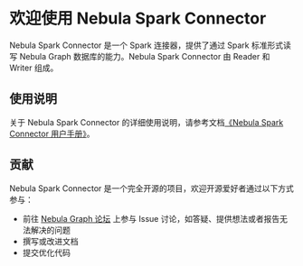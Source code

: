 # 欢迎使用 Nebula Spark Connector

Nebula Spark Connector 是一个 Spark 连接器，提供了通过 Spark 标准形式读写 Nebula Graph 数据库的能力。Nebula Spark Connector 由 Reader 和 Writer 组成。

## 使用说明

关于 Nebula Spark Connector 的详细使用说明，请参考文档[《Nebula Spark Connector 用户手册》](https://docs.nebula-graph.com.cn/spark-connector/sc-ug-what-is-spark-connector/ "点击前往 Nebula Graph 网站")。

## 贡献

Nebula Spark Connector 是一个完全开源的项目，欢迎开源爱好者通过以下方式参与：

- 前往 [Nebula Graph 论坛](https://discuss.nebula-graph.com.cn/ "点击前往“Nebula Graph 论坛") 上参与 Issue 讨论，如答疑、提供想法或者报告无法解决的问题
- 撰写或改进文档
- 提交优化代码
